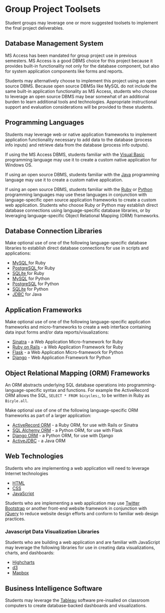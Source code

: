 # Group Project Toolsets

Student groups may leverage one or more suggested toolsets to implement the final project deliverables.

## Database Management System

MS Access has been mandated for group project use in previous semesters.
 MS Access is a good DBMS choice for this project because it provides built-in functionality not only for the database component, but also for system application components like forms and reports.

Students may alternatively choose to implement this project using an open source DBMS. Because open source DBMSs like MySQL do not include the same built-in application functionality as MS Access, students who choose to leverage an open source DBMS may bear somewhat of an additional burden to learn additional tools and technologies. Appropriate instructional support and evaluation considerations will be provided to these students.

## Programming Languages

Students may leverage web or native application frameworks to implement application functionality necessary to add data to the database (process info inputs) and retrieve data from the database (process info outputs).

If using the MS Access DBMS, students familiar with the [Visual Basic](https://msdn.microsoft.com/en-us/library/2x7h1hfk.aspx) programming language may use it to create a custom native application for Windows OS.

If using an open source DBMS, students familiar with the [Java](https://java.com/en/) programming language may use it to create a custom native application.

If using an open source DBMS, students familiar with the [Ruby](https://www.ruby-lang.org/en/) or [Python](https://www.python.org/) programming languages may use these languages in conjunction with language-specific open source application frameworks to create a custom web application. Students who choose Ruby or Python may establish direct database connections using language-specific database libraries, or by leveraging language-specific Object Relational Mapping (ORM) frameworks.

## Database Connection Libraries

Make optional use of one of the following language-specific database libraries to establish direct database connections for use in scripts and applications:

 + [MySQL ](https://github.com/brianmario/mysql2) for Ruby
 + [PostgreSQL ](https://github.com/ged/ruby-pg) for Ruby
 + [SQLite ](https://github.com/sparklemotion/sqlite3-ruby) for Ruby
 + [MySQL](https://pypi.python.org/pypi/mysqlclient) for Python
 + [PostgreSQL](http://initd.org/psycopg/) for Python
 + [SQLite](https://pymotw.com/2/sqlite3/) for Python
 + [JDBC](https://docs.oracle.com/javase/tutorial/jdbc/basics/connecting.html) for Java

## Application Frameworks

Make optional use of one of the following language-specific application frameworks and micro-frameworks to create a web interface containing data input forms and/or data reports/visualizations:

 + [Sinatra](https://github.com/sinatra/sinatra) - a Web Application Micro-framework for Ruby
 + [Ruby on Rails](http://rubyonrails.org/) - a Web Application Framework for Ruby
 + [Flask](http://flask.pocoo.org/) - a Web Application Micro-framework for Python
 + [Django](https://www.djangoproject.com/) - Web Application Framework for Python


## Object Relational Mapping (ORM) Frameworks

An ORM abstracts underlying SQL database operations into programming-language-specific syntax and functions. For example the ActiveRecord ORM allows the SQL, `SELECT * FROM bicycles;`, to be written in Ruby as `Bicyle.all`.

Make optional use of one of the following language-specific ORM frameworks as part of a larger application:

 + [ActiveRecord ORM](https://github.com/rails/rails/tree/master/activerecord) - a Ruby ORM, for use with Rails or Sinatra
 + [SQL Alchemy ORM](http://flask.pocoo.org/docs/0.10/patterns/sqlalchemy/) - a Python ORM, for use with Flask
 + [Django ORM](https://docs.djangoproject.com/en/1.8/topics/db/) - a Python ORM, for use with Django
 + [ActiveJDBC](https://github.com/javalite/activejdbc) - a Java ORM

## Web Technologies

Students who are implementing a web application will need to leverage Internet technologies

 + [HTML](http://www.w3schools.com/html/)
 + [CSS](http://www.w3schools.com/css/default.asp)
 + [JavaScript](http://www.w3schools.com/js/default.asp)

Students who are implementing a web application may use [Twitter Bootstrap](http://getbootstrap.com/2.3.2/) or another front-end website framework in conjunction with [jQuery](https://jquery.com/) to reduce website design efforts and conform to familiar web design practices.

### Javascript Data Visualization Libraries

Students who are building a web application and are familiar with JavaScript may leverage the following libraries for use in creating data visualizations, charts, and dashboards:

  + [Highcharts](http://www.highcharts.com/)
  + [d3](http://d3js.org/)
  + [Mapbox](https://www.mapbox.com/)

## Business Intelligence Software

Students may leverage the [Tableau](http://www.tableau.com/) software pre-insalled on classroom computers to create database-backed dashboards and visualizations.
